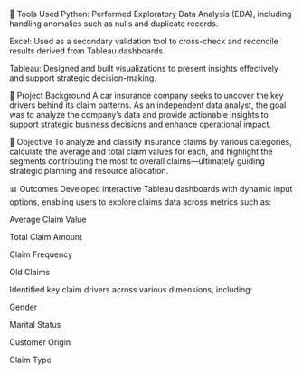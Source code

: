 🔧 Tools Used
Python: Performed Exploratory Data Analysis (EDA), including handling anomalies such as nulls and duplicate records.

Excel: Used as a secondary validation tool to cross-check and reconcile results derived from Tableau dashboards.

Tableau: Designed and built visualizations to present insights effectively and support strategic decision-making.

🧩 Project Background
A car insurance company seeks to uncover the key drivers behind its claim patterns. As an independent data analyst, the goal was to analyze the company’s data and provide actionable insights to support strategic business decisions and enhance operational impact.

🎯 Objective
To analyze and classify insurance claims by various categories, calculate the average and total claim values for each, and highlight the segments contributing the most to overall claims—ultimately guiding strategic planning and resource allocation.

📊 Outcomes
Developed interactive Tableau dashboards with dynamic input options, enabling users to explore claims data across metrics such as:

Average Claim Value

Total Claim Amount

Claim Frequency

Old Claims

Identified key claim drivers across various dimensions, including:

Gender

Marital Status

Customer Origin

Claim Type
